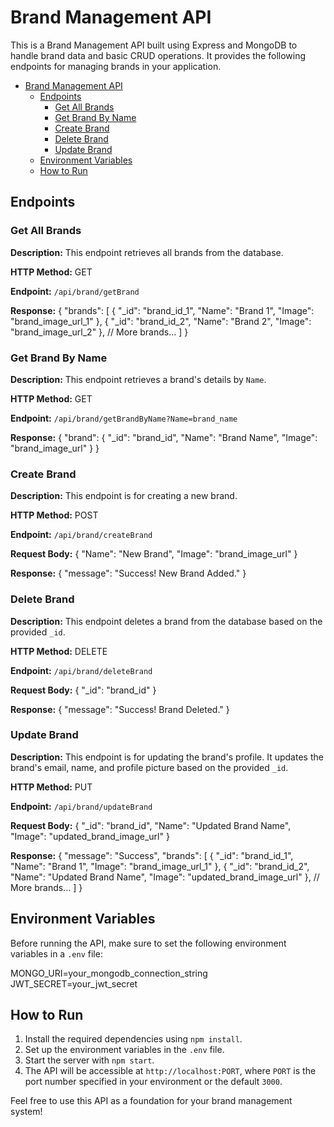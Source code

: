 # Brand Management API

This is a Brand Management API built using Express and MongoDB to handle brand data and basic CRUD operations. It provides the following endpoints for managing brands in your application.

- [Brand Management API](#brand-management-api)
  - [Endpoints](#endpoints)
    - [Get All Brands](#get-all-brands)
    - [Get Brand By Name](#get-brand-by-name)
    - [Create Brand](#create-brand)
    - [Delete Brand](#delete-brand)
    - [Update Brand](#update-brand)
  - [Environment Variables](#environment-variables)
  - [How to Run](#how-to-run)

## Endpoints

### Get All Brands

**Description:** This endpoint retrieves all brands from the database.

**HTTP Method:** GET

**Endpoint:** `/api/brand/getBrand`

**Response:**
{
  "brands": [
    {
      "_id": "brand_id_1",
      "Name": "Brand 1",
      "Image": "brand_image_url_1"
    },
    {
      "_id": "brand_id_2",
      "Name": "Brand 2",
      "Image": "brand_image_url_2"
    },
    // More brands...
  ]
}

### Get Brand By Name

**Description:** This endpoint retrieves a brand's details by `Name`.

**HTTP Method:** GET

**Endpoint:** `/api/brand/getBrandByName?Name=brand_name`

**Response:**
{
  "brand": {
    "_id": "brand_id",
    "Name": "Brand Name",
    "Image": "brand_image_url"
  }
}

### Create Brand

**Description:** This endpoint is for creating a new brand.

**HTTP Method:** POST

**Endpoint:** `/api/brand/createBrand`

**Request Body:**
{
  "Name": "New Brand",
  "Image": "brand_image_url"
}

**Response:**
{
  "message": "Success! New Brand Added."
}

### Delete Brand

**Description:** This endpoint deletes a brand from the database based on the provided `_id`.

**HTTP Method:** DELETE

**Endpoint:** `/api/brand/deleteBrand`

**Request Body:**
{
"_id": "brand_id"
}

**Response:**
{
"message": "Success! Brand Deleted."
}

### Update Brand

**Description:** This endpoint is for updating the brand's profile. It updates the brand's email, name, and profile picture based on the provided `_id`.

**HTTP Method:** PUT

**Endpoint:** `/api/brand/updateBrand`

**Request Body:**
{
  "_id": "brand_id",
  "Name": "Updated Brand Name",
  "Image": "updated_brand_image_url"
}

**Response:**
{
  "message": "Success",
  "brands": [
    {
      "_id": "brand_id_1",
      "Name": "Brand 1",
      "Image": "brand_image_url_1"
    },
    {
      "_id": "brand_id_2",
      "Name": "Updated Brand Name",
      "Image": "updated_brand_image_url"
    },
    // More brands...
  ]
}

## Environment Variables

Before running the API, make sure to set the following environment variables in a `.env` file:

MONGO_URI=your_mongodb_connection_string
JWT_SECRET=your_jwt_secret

## How to Run

1. Install the required dependencies using `npm install`.
2. Set up the environment variables in the `.env` file.
3. Start the server with `npm start`.
4. The API will be accessible at `http://localhost:PORT`, where `PORT` is the port number specified in your environment or the default `3000`.

Feel free to use this API as a foundation for your brand management system!